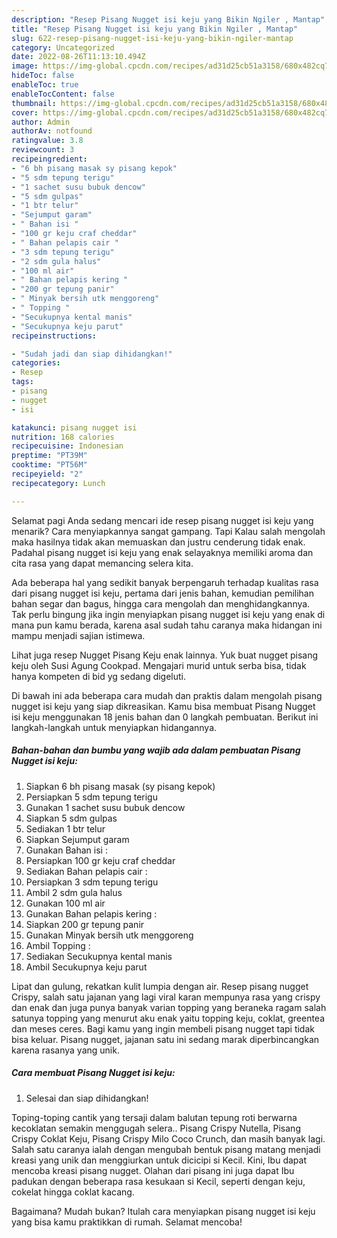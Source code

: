```yaml
---
description: "Resep Pisang Nugget isi keju yang Bikin Ngiler , Mantap"
title: "Resep Pisang Nugget isi keju yang Bikin Ngiler , Mantap"
slug: 622-resep-pisang-nugget-isi-keju-yang-bikin-ngiler-mantap
category: Uncategorized
date: 2022-08-26T11:13:10.494Z
image: https://img-global.cpcdn.com/recipes/ad31d25cb51a3158/680x482cq70/pisang-nugget-isi-keju-foto-resep-utama.jpg
hideToc: false
enableToc: true
enableTocContent: false
thumbnail: https://img-global.cpcdn.com/recipes/ad31d25cb51a3158/680x482cq70/pisang-nugget-isi-keju-foto-resep-utama.jpg
cover: https://img-global.cpcdn.com/recipes/ad31d25cb51a3158/680x482cq70/pisang-nugget-isi-keju-foto-resep-utama.jpg
author: Admin
authorAv: notfound
ratingvalue: 3.8
reviewcount: 3
recipeingredient:
- "6 bh pisang masak sy pisang kepok"
- "5 sdm tepung terigu"
- "1 sachet susu bubuk dencow"
- "5 sdm gulpas"
- "1 btr telur"
- "Sejumput garam"
- " Bahan isi "
- "100 gr keju craf cheddar"
- " Bahan pelapis cair "
- "3 sdm tepung terigu"
- "2 sdm gula halus"
- "100 ml air"
- " Bahan pelapis kering "
- "200 gr tepung panir"
- " Minyak bersih utk menggoreng"
- " Topping "
- "Secukupnya kental manis"
- "Secukupnya keju parut"
recipeinstructions:

- "Sudah jadi dan siap dihidangkan!"
categories:
- Resep
tags:
- pisang
- nugget
- isi

katakunci: pisang nugget isi 
nutrition: 168 calories
recipecuisine: Indonesian
preptime: "PT39M"
cooktime: "PT56M"
recipeyield: "2"
recipecategory: Lunch

---
```



Selamat pagi Anda sedang mencari ide resep pisang nugget isi keju yang menarik? Cara menyiapkannya sangat gampang. Tapi Kalau salah mengolah maka hasilnya tidak akan memuaskan dan justru cenderung tidak enak. Padahal pisang nugget isi keju yang enak selayaknya memiliki aroma dan cita rasa yang dapat memancing selera kita.


Ada beberapa hal yang sedikit banyak berpengaruh terhadap kualitas rasa dari pisang nugget isi keju, pertama dari jenis bahan, kemudian pemilihan bahan segar dan bagus, hingga cara mengolah dan menghidangkannya. Tak perlu bingung jika ingin menyiapkan pisang nugget isi keju yang enak di mana pun kamu berada, karena asal sudah tahu caranya maka hidangan ini mampu menjadi sajian istimewa.

Lihat juga resep Nugget Pisang Keju enak lainnya. Yuk buat nugget pisang keju oleh Susi Agung Cookpad. Mengajari murid untuk serba bisa, tidak hanya kompeten di bid yg sedang digeluti.


Di bawah ini ada beberapa cara mudah dan praktis dalam mengolah pisang nugget isi keju yang siap dikreasikan. Kamu bisa membuat Pisang Nugget isi keju menggunakan 18 jenis bahan dan 0 langkah pembuatan. Berikut ini langkah-langkah untuk menyiapkan hidangannya.

<!--inarticleads1-->

##### Bahan-bahan dan bumbu yang wajib ada dalam pembuatan Pisang Nugget isi keju:

1. Siapkan 6 bh pisang masak (sy pisang kepok)
1. Persiapkan 5 sdm tepung terigu
1. Gunakan 1 sachet susu bubuk dencow
1. Siapkan 5 sdm gulpas
1. Sediakan 1 btr telur
1. Siapkan Sejumput garam
1. Gunakan  Bahan isi :
1. Persiapkan 100 gr keju craf cheddar
1. Sediakan  Bahan pelapis cair :
1. Persiapkan 3 sdm tepung terigu
1. Ambil 2 sdm gula halus
1. Gunakan 100 ml air
1. Gunakan  Bahan pelapis kering :
1. Siapkan 200 gr tepung panir
1. Gunakan  Minyak bersih utk menggoreng
1. Ambil  Topping :
1. Sediakan Secukupnya kental manis
1. Ambil Secukupnya keju parut


Lipat dan gulung, rekatkan kulit lumpia dengan air. Resep pisang nugget Crispy, salah satu jajanan yang lagi viral karan mempunya rasa yang crispy dan enak dan juga punya banyak varian topping yang beraneka ragam salah satunya topping yang menurut aku enak yaitu topping keju, coklat, greentea dan meses ceres. Bagi kamu yang ingin membeli pisang nugget tapi tidak bisa keluar. Pisang nugget, jajanan satu ini sedang marak diperbincangkan karena rasanya yang unik. 

<!--inarticleads2-->

##### Cara membuat Pisang Nugget isi keju:


1. Selesai dan siap dihidangkan!

Toping-toping cantik yang tersaji dalam balutan tepung roti berwarna kecoklatan semakin menggugah selera.. Pisang Crispy Nutella, Pisang Crispy Coklat Keju, Pisang Crispy Milo Coco Crunch, dan masih banyak lagi. Salah satu caranya ialah dengan mengubah bentuk pisang matang menjadi kreasi yang unik dan menggiurkan untuk dicicipi si Kecil. Kini, Ibu dapat mencoba kreasi pisang nugget. Olahan dari pisang ini juga dapat Ibu padukan dengan beberapa rasa kesukaan si Kecil, seperti dengan keju, cokelat hingga coklat kacang. 

Bagaimana? Mudah bukan? Itulah cara menyiapkan pisang nugget isi keju yang bisa kamu praktikkan di rumah. Selamat mencoba!
